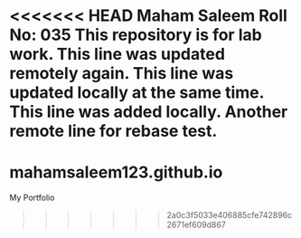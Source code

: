 <<<<<<< HEAD
Maham Saleem
Roll No: 035
This repository is for lab work.
This line was updated remotely again.
This line was updated locally at the same time.
This line was added locally.
Another remote line for rebase test.
=======
# mahamsaleem123.github.io
My Portfolio
>>>>>>> 2a0c3f5033e406885cfe742896c2671ef609d867
